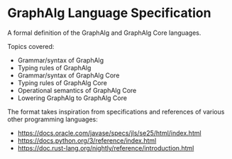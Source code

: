 # GraphAlg Language Specification
A formal definition of the GraphAlg and GraphAlg Core languages.

Topics covered:
- Grammar/syntax of GraphAlg
- Typing rules of GraphAlg
- Grammar/syntax of GraphAlg Core
- Typing rules of GraphAlg Core
- Operational semantics of GraphAlg Core
- Lowering GraphAlg to GraphAlg Core

The format takes inspiration from specifications and references of various other programming languages:
- https://docs.oracle.com/javase/specs/jls/se25/html/index.html
- https://docs.python.org/3/reference/index.html
- https://doc.rust-lang.org/nightly/reference/introduction.html
